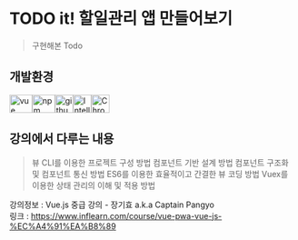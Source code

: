 # TODO it! 할일관리 앱 만들어보기

> 구현해본 Todo

## 개발환경  

<img alt="vue" src="https://user-images.githubusercontent.com/48410197/76545641-7c050b00-64cd-11ea-8781-2722e3250239.png" width="40" height="32"/><img alt="npm" src="https://user-images.githubusercontent.com/48410197/76545688-8fb07180-64cd-11ea-8c0b-1376971343db.png" width="40" height="32"/><img alt="github" src="https://user-images.githubusercontent.com/48410197/76545710-963ee900-64cd-11ea-9345-a25076f9d5fd.png" width="32" height="32"/><img alt="Intellij" src="https://user-images.githubusercontent.com/48410197/76545740-a35bd800-64cd-11ea-9c18-1e53dcbb88a4.png" width="32" height="32"/><img alt="Chrome" src="https://user-images.githubusercontent.com/48410197/76545746-a5259b80-64cd-11ea-825b-edc2c2af2ac0.png" width="32" height="32"/>
  
## 강의에서 다루는 내용

> 뷰 CLI를 이용한 프로젝트 구성 방법
> 컴포넌트 기반 설계 방법
> 컴포넌트 구조화 및 컴포넌트 통신 방법
> ES6를 이용한 효율적이고 간결한 뷰 코딩 방법
> Vuex를 이용한 상태 관리의 이해 및 적용 방법
  
강의정보 : Vue.js 중급 강의 - 장기효 a.k.a Captain Pangyo  
링크 : https://www.inflearn.com/course/vue-pwa-vue-js-%EC%A4%91%EA%B8%89

